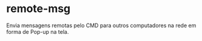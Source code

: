# remote-msg

Envia mensagens remotas pelo CMD para outros computadores na rede em forma de Pop-up na tela.
